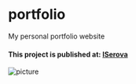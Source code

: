 # portfolio
My personal portfolio website

#### This project is published at: [ISerova](http://iserova.com/)
![picture](images/screen.png)
